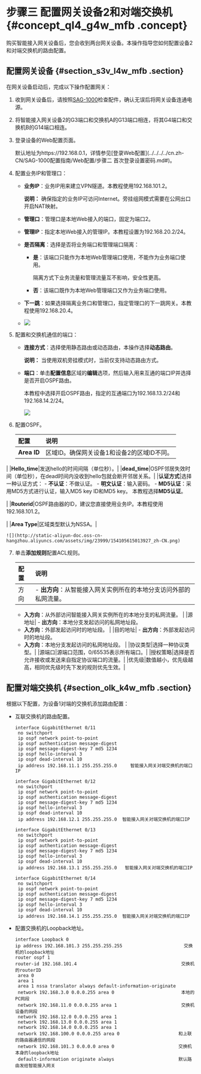 # 步骤三 配置网关设备2和对端交换机 {#concept_ql4_g4w_mfb .concept}

购买智能接入网关设备后，您会收到两台网关设备。本操作指导您如何配置设备2和对端交换机的路由配置。

## 配置网关设备 {#section_s3v_l4w_mfb .section}

在网关设备启动后，完成以下操作配置网关：

1.  收到网关设备后，请按照[SAG-1000](../../../../cn.zh-CN/产品简介/智能接入网关设备/SAG-1000.md#)检查配件，确认无误后将网关设备连通电源。
2.  将智能接入网关设备2的G3端口和交换机A的G13端口相连，将其G4端口和交换机B的G14端口相连。
3.  登录设备的Web配置页面。

    默认地址为https://192.168.0.1，详情参见[登录Web配置](../../../../cn.zh-CN/SAG-1000配置指南/Web配置/步骤二 首次登录设置密码.md#)。

4.  配置业务IP和管理口：
    -   **业务IP**：业务IP用来建立VPN隧道。本教程使用192.168.101.2。

        **说明：** 确保指定的业务IP可访问Internet。旁挂组网模式需要在公网出口开启NAT映射。

    -   **管理口**：管理口是本地Web接入的端口，固定为端口2。
    -   **管理IP**：指定本地Web接入的管理IP。本教程设置为192.168.20.2/24。
    -   **是否隔离**：选择是否将业务端口和管理端口隔离：
        -   **是**：该端口只能作为本地Web管理端口使用，不能作为业务端口使用。

            隔离方式下业务流量和管理流量互不影响，安全性更高。

        -   **否**：该端口既作为本地Web管理端口又作为业务端口使用。
    -   **下一跳**：如果选择隔离业务口和管理口，指定管理口的下一跳网关。本教程使用192.168.20.4。
    -   ![](http://static-aliyun-doc.oss-cn-hangzhou.aliyuncs.com/assets/img/23999/154105615013925_zh-CN.png)

5.  配置和交换机通信的端口：
    -   **连接方式**：选择使用静态路由或动态路由，本操作选择**动态路由**。

        **说明：** 当使用双机旁挂模式时，当前仅支持动态路由方式。

    -   **端口**：单击**配置信息**区域的**编辑**选项，然后输入用来互通的端口IP并选择是否开启OSPF路由。

        本教程中选择开启OSPF路由，指定的互通端口为192.168.13.2/24和192.168.14.2/24。

        ![](http://static-aliyun-doc.oss-cn-hangzhou.aliyuncs.com/assets/img/23999/154105615013926_zh-CN.png)

6.  配置OSPF。

    |配置|说明|
    |:-|:-|
    |**Area ID**|区域ID。确保网关设备1和设备2的区域ID不同。

|
    |**Hello\_time**|发送hello的时间间隔（单位秒）。|
    |**dead\_time**|OSPF邻居失效时间（单位秒），在dead时间内没收到hello包就会断开邻居关系。|
    |**认证方式**|选择一种认证方式：    -   **不认证**：不做认证。
    -   **明文认证**：输入密码。
    -   **MD5认证**：采用MD5方式进行认证，输入MD5 key ID和MD5 key。
本教程选择**MD5认证**。

|
    |**Routerid**|OSPF路由器的ID，建议您直接使用业务IP。本教程使用192.168.101.2。

|
    |**Area Type**|区域类型默认为NSSA。|

    ![](http://static-aliyun-doc.oss-cn-hangzhou.aliyuncs.com/assets/img/23999/154105615013927_zh-CN.png)

7.  单击**添加规则**配置ACL规则。

    |配置|说明|
    |:-|:-|
    |方向|     -   **出方向**：从智能接入网关实例所在的本地分支访问外部的私网流量。
    -   **入方向**：从外部访问智能接入网关实例所在的本地分支的私网流量。
 |
    |源地址|     -   **出方向**：本地分支发起访问的私网地址段。
    -   **入方向**：外部发起访问时的地址段。
 |
    |目的地址|     -   **出方向**：外部发起访问时的地址段。
    -   **入方向**：本地分支发起访问的私网地址段。
 |
    |协议类型|选择一种协议类型。|
    |源端口|源端口范围，0/65535表示所有端口。|
    |授权策略|选择是否允许接收或发送来自指定协议端口的流量。|
    |优先级|数值越小，优先级越高，相同优先级时先下发的规则优先生效。|


## 配置对端交换机 {#section_olk_k4w_mfb .section}

根据以下配置，为设备1对端的交换机添加路由配置：

-   互联交换机的路由配置。

    ```
    interface GigabitEthernet 0/11
     no switchport
     ip ospf network point-to-point
     ip ospf authentication message-digest
     ip ospf message-digest-key 7 md5 1234
     ip ospf hello-interval 3
     ip ospf dead-interval 10
     ip address 192.168.11.1 255.255.255.0     智能接入网关对端交换机的端口IP
    
    interface GigabitEthernet 0/12
     no switchport
     ip ospf network point-to-point
     ip ospf authentication message-digest
     ip ospf message-digest-key 7 md5 1234
     ip ospf hello-interval 3
     ip ospf dead-interval 10
     ip address 192.168.12.1 255.255.255.0  智能接入网关对端交换机的端口IP
    
    interface GigabitEthernet 0/13
     no switchport
     ip ospf network point-to-point
     ip ospf authentication message-digest
     ip ospf message-digest-key 7 md5 1234
     ip ospf hello-interval 3
     ip ospf dead-interval 10
     ip address 192.168.13.1 255.255.255.0   智能接入网关对端交换机的端口IP
    
    interface GigabitEthernet 0/14
     no switchport
     ip ospf network point-to-point
     ip ospf authentication message-digest
     ip ospf message-digest-key 7 md5 1234
     ip ospf hello-interval 3
     ip ospf dead-interval 10
     ip address 192.168.14.1 255.255.255.0  智能接入网关对端交换机的端口IP
    ```

-   配置交换机的Loopback地址。

    ```
    interface Loopback 0
    ip address 192.168.101.3 255.255.255.255                       交换机的loopback地址
    router ospf 1
    router-id 192.168.101.4                                       交换机的routerID
     area 0
     area 1
     area 1 nssa translator always default-information-originate
     network 192.168.3.0 0.0.0.255 area 0                         本地的PC网段
     network 192.168.11.0 0.0.0.255 area 1                        交换机设备的网段
     network 192.168.12.0 0.0.0.255 area 1
     network 192.168.13.0 0.0.0.255 area 1
     network 192.168.14.0 0.0.0.255 area 1
     network 192.168.100.0 0.0.0.255 area 0                      和上联的路由器通信的网段
     network 192.168.101.3 0.0.0.0 area 0                        交换机本身的loopback地址
     default-information originate always                        默认路由发给智能接入网关
    ```


